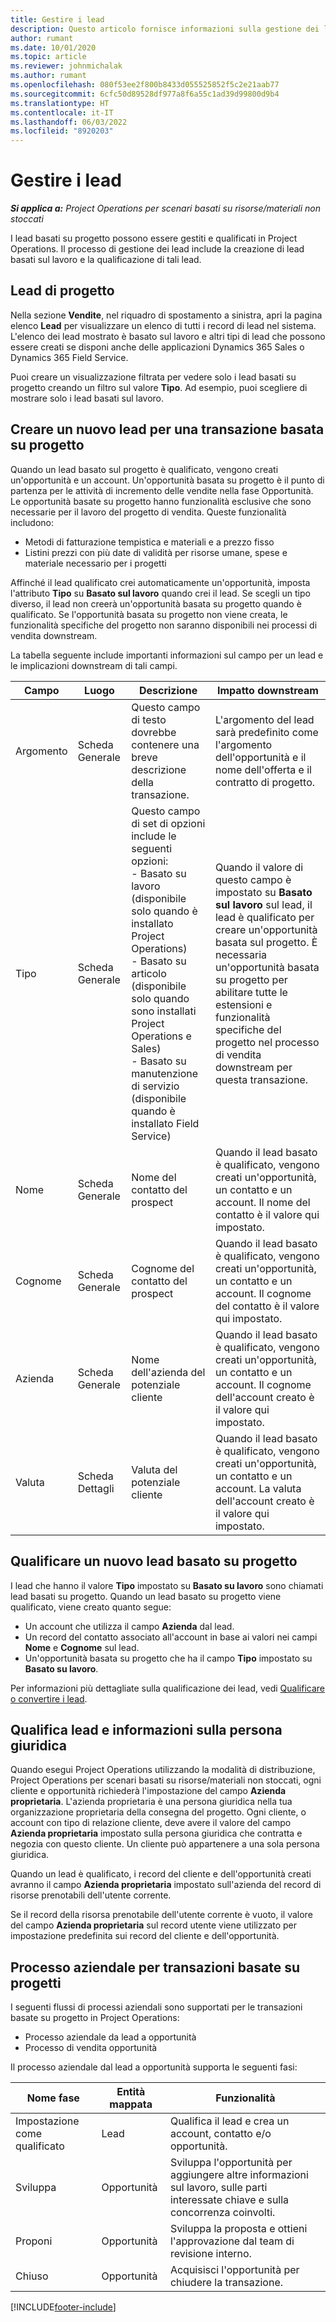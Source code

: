 ```yaml
---
title: Gestire i lead
description: Questo articolo fornisce informazioni sulla gestione dei lead basati su progetti.
author: rumant
ms.date: 10/01/2020
ms.topic: article
ms.reviewer: johnmichalak
ms.author: rumant
ms.openlocfilehash: 080f53ee2f800b8433d055525852f5c2e21aab77
ms.sourcegitcommit: 6cfc50d89528df977a8f6a55c1ad39d99800d9b4
ms.translationtype: HT
ms.contentlocale: it-IT
ms.lasthandoff: 06/03/2022
ms.locfileid: "8920203"
---
```

# <a name="manage-leads"></a>Gestire i lead

_**Si applica a:** Project Operations per scenari basati su risorse/materiali non stoccati_

I lead basati su progetto possono essere gestiti e qualificati in Project Operations. Il processo di gestione dei lead include la creazione di lead basati sul lavoro e la qualificazione di tali lead. 

## <a name="project-sales-leads"></a>Lead di progetto

Nella sezione **Vendite**, nel riquadro di spostamento a sinistra, apri la pagina elenco **Lead** per visualizzare un elenco di tutti i record di lead nel sistema. L'elenco dei lead mostrato è basato sul lavoro e altri tipi di lead che possono essere creati se disponi anche delle applicazioni Dynamics 365 Sales o Dynamics 365 Field Service.

Puoi creare un visualizzazione filtrata per vedere solo i lead basati su progetto creando un filtro sul valore **Tipo**. Ad esempio, puoi scegliere di mostrare solo i lead basati sul lavoro.

## <a name="create-a-new-lead-for-a-project-based-deal"></a>Creare un nuovo lead per una transazione basata su progetto

Quando un lead basato sul progetto è qualificato, vengono creati un'opportunità e un account. Un'opportunità basata su progetto è il punto di partenza per le attività di incremento delle vendite nella fase Opportunità. Le opportunità basate su progetto hanno funzionalità esclusive che sono necessarie per il lavoro del progetto di vendita. Queste funzionalità includono:

- Metodi di fatturazione tempistica e materiali e a prezzo fisso
- Listini prezzi con più date di validità per risorse umane, spese e materiale necessario per i progetti

Affinché il lead qualificato crei automaticamente un'opportunità, imposta l'attributo **Tipo** su **Basato sul lavoro** quando crei il lead. Se scegli un tipo diverso, il lead non creerà un'opportunità basata su progetto quando è qualificato. Se l'opportunità basata su progetto non viene creata, le funzionalità specifiche del progetto non saranno disponibili nei processi di vendita downstream.

La tabella seguente include importanti informazioni sul campo per un lead e le implicazioni downstream di tali campi.
 
| **Campo** | **Luogo** | **Descrizione** | **Impatto downstream** |
| --- | --- | --- | --- |
| Argomento | Scheda Generale | Questo campo di testo dovrebbe contenere una breve descrizione della transazione. | L'argomento del lead sarà predefinito come l'argomento dell'opportunità e il nome dell'offerta e il contratto di progetto. |
| Tipo | Scheda Generale | Questo campo di set di opzioni include le seguenti opzioni:</br>- Basato su lavoro (disponibile solo quando è installato Project Operations)</br>- Basato su articolo (disponibile solo quando sono installati Project Operations e Sales)</br>- Basato su manutenzione di servizio (disponibile quando è installato Field Service) | Quando il valore di questo campo è impostato su **Basato sul lavoro** sul lead, il lead è qualificato per creare un'opportunità basata sul progetto. È necessaria un'opportunità basata su progetto per abilitare tutte le estensioni e funzionalità specifiche del progetto nel processo di vendita downstream per questa transazione. |
| Nome | Scheda Generale | Nome del contatto del prospect | Quando il lead basato è qualificato, vengono creati un'opportunità, un contatto e un account. Il nome del contatto è il valore qui impostato. |
| Cognome | Scheda Generale | Cognome del contatto del prospect | Quando il lead basato è qualificato, vengono creati un'opportunità, un contatto e un account. Il cognome del contatto è il valore qui impostato. |
| Azienda | Scheda Generale | Nome dell'azienda del potenziale cliente | Quando il lead basato è qualificato, vengono creati un'opportunità, un contatto e un account. Il cognome dell'account creato è il valore qui impostato. |
| Valuta | Scheda Dettagli | Valuta del potenziale cliente | Quando il lead basato è qualificato, vengono creati un'opportunità, un contatto e un account. La valuta dell'account creato è il valore qui impostato. |

## <a name="qualify-a-new-project-based-lead"></a>Qualificare un nuovo lead basato su progetto

I lead che hanno il valore **Tipo** impostato su **Basato su lavoro** sono chiamati lead basati su progetto. Quando un lead basato su progetto viene qualificato, viene creato quanto segue:

- Un account che utilizza il campo **Azienda** dal lead.
- Un record del contatto associato all'account in base ai valori nei campi **Nome** e **Cognome** sul lead.
- Un'opportunità basata su progetto che ha il campo **Tipo** impostato su **Basato su lavoro**.

Per informazioni più dettagliate sulla qualificazione dei lead, vedi [Qualificare o convertire i lead](/dynamics365/sales-enterprise/qualify-lead-convert-opportunity-sales).

## <a name="lead-qualification-and-legal-entity-information"></a>Qualifica lead e informazioni sulla persona giuridica 

Quando esegui Project Operations utilizzando la modalità di distribuzione, Project Operations per scenari basati su risorse/materiali non stoccati, ogni cliente e opportunità richiederà l'impostazione del campo **Azienda proprietaria**. L'azienda proprietaria è una persona giuridica nella tua organizzazione proprietaria della consegna del progetto. Ogni cliente, o account con tipo di relazione cliente, deve avere il valore del campo **Azienda proprietaria** impostato sulla persona giuridica che contratta e negozia con questo cliente. Un cliente può appartenere a una sola persona giuridica.

Quando un lead è qualificato, i record del cliente e dell'opportunità creati avranno il campo **Azienda proprietaria** impostato sull'azienda del record di risorse prenotabili dell'utente corrente.

Se il record della risorsa prenotabile dell'utente corrente è vuoto, il valore del campo **Azienda proprietaria** sul record utente viene utilizzato per impostazione predefinita sui record del cliente e dell'opportunità.

## <a name="business-process-flow-for-project-based-deals"></a>Processo aziendale per transazioni basate su progetti

I seguenti flussi di processi aziendali sono supportati per le transazioni basate su progetto in Project Operations:

- Processo aziendale da lead a opportunità
- Processo di vendita opportunità

Il processo aziendale dal lead a opportunità supporta le seguenti fasi:

| Nome fase | Entità mappata | Funzionalità |
| --- | --- | --- |
| Impostazione come qualificato | Lead | Qualifica il lead e crea un account, contatto e/o opportunità. |
| Sviluppa | Opportunità | Sviluppa l'opportunità per aggiungere altre informazioni sul lavoro, sulle parti interessate chiave e sulla concorrenza coinvolti. |
| Proponi | Opportunità | Sviluppa la proposta e ottieni l'approvazione dal team di revisione interno. |
| Chiuso | Opportunità | Acquisisci l'opportunità per chiudere la transazione. |


[!INCLUDE[footer-include](../includes/footer-banner.md)]